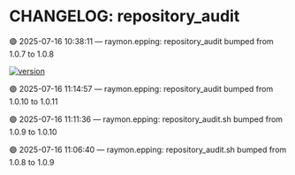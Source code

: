 # CHANGELOG: repository_audit

🟣 2025-07-16 10:38:11 — raymon.epping: repository_audit bumped from 1.0.7 to 1.0.8

[![version](https://img.shields.io/badge/version-1.0.11-red)](https://github.com/raymonepping)

🟣 2025-07-16 11:14:57 — raymon.epping: repository_audit bumped from 1.0.10 to 1.0.11

🟣 2025-07-16 11:11:36 — raymon.epping: repository_audit.sh bumped from 1.0.9 to 1.0.10

🟣 2025-07-16 11:06:40 — raymon.epping: repository_audit.sh bumped from 1.0.8 to 1.0.9

